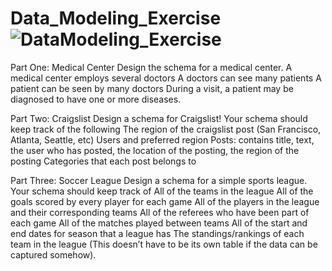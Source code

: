 # Data_Modeling_Exercise![DataModeling_Exercise](https://user-images.githubusercontent.com/115095732/222736694-7a332db9-11b3-47fa-9d64-a1230d1c0d82.png)


Part One: Medical Center
Design the schema for a medical center.
  A medical center employs several doctors
  A doctors can see many patients
  A patient can be seen by many doctors
  During a visit, a patient may be diagnosed to have one or more diseases.

Part Two: Craigslist
Design a schema for Craigslist! Your schema should keep track of the following
  The region of the craigslist post (San Francisco, Atlanta, Seattle, etc)
  Users and preferred region
  Posts: contains title, text, the user who has posted, the location of the posting, the region of the posting
  Categories that each post belongs to

Part Three: Soccer League
Design a schema for a simple sports league. Your schema should keep track of
  All of the teams in the league
  All of the goals scored by every player for each game
  All of the players in the league and their corresponding teams
  All of the referees who have been part of each game
  All of the matches played between teams
  All of the start and end dates for season that a league has
  The standings/rankings of each team in the league (This doesn’t have to be its own table if the data can be captured somehow).
